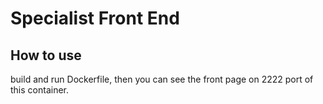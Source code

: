 # Specialist Front End
## How to use
build and run Dockerfile, then you can see the front page on 2222 port of this container.
